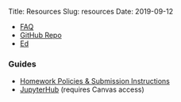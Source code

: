 Title: Resources
Slug: resources
Date: 2019-09-12

<style>
pre {
  background-color: #F5F5F5;
  display: block;
  font-family: monospace;
  font-size: 14px;
  white-space: pre;
  border-color: #999999;
  border-width: 1px;
  border-style: solid;
  border-radius: 6px;
  margin: 1em 0;
  padding: 5px;
  white-space: pre-wrap;
}
.containerMain {
    display: flex;
    width: 100%;
    height: 300px;
}
</style>
+ [FAQ](https://harvard-iacs.github.io/2020-CS109B/pages/faq.html)
+ [GitHub Repo](https://github.com/Harvard-IACS/2020-CS109B/tree/master/content "GitHub Repo")
+ [Ed](https://canvas.harvard.edu/courses/65462/modules/items/615702 "Ed")

### Guides
+ [Homework Policies & Submission Instructions](https://harvard-iacs.github.io/2020-CS109B/pages/hw.html)
+ [JupyterHub](https://canvas.harvard.edu/courses/65462/pages/instructions-for-using-seas-jupyterhub) (requires Canvas access)
